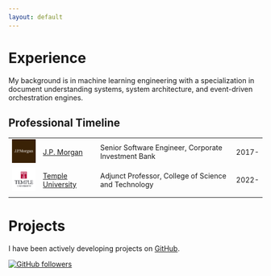 ```yaml
---
layout: default
---
```

# Experience

My background is in machine learning engineering with a specialization in document understanding systems, system architecture, and event-driven orchestration engines.

## Professional Timeline
| | | | |
|:--:|:---|:---|:---|
| <img width="75" src="./assets/img/jpmorgan.png" alt="J.P. Morgan"> | [J.P. Morgan](https://www.jpmorgan.com/global) | Senior Software Engineer, Corporate Investment Bank | 2017- |
| <img width="75" src="./assets/img/temple.png" alt="Temple University"> | [Temple University](https://www.temple.edu) | Adjunct Professor, College of Science and Technology | 2022- |
| | | | |

# Projects

I have been actively developing projects on [GitHub](https://github.com/dhorvay).

<a href="https://github.com/dhorvay">
    <img alt="GitHub followers" src="https://img.shields.io/github/followers/dhorvay?label=Follow&style=social">
</a>